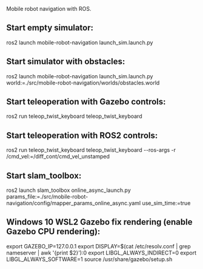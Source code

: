 Mobile robot navigation with ROS.

## Start empty simulator:

ros2 launch mobile-robot-navigation launch_sim.launch.py

## Start simulator with obstacles:

ros2 launch mobile-robot-navigation launch_sim.launch.py world:=./src/mobile-robot-navigation/worlds/obstacles.world

## Start teleoperation with Gazebo controls:

ros2 run teleop_twist_keyboard teleop_twist_keyboard

## Start teleoperation with ROS2 controls:

ros2 run teleop_twist_keyboard teleop_twist_keyboard --ros-args -r /cmd_vel:=/diff_cont/cmd_vel_unstamped

## Start slam_toolbox:

ros2 launch slam_toolbox online_async_launch.py params_file:=./src/mobile-robot-navigation/config/mapper_params_online_async.yaml use_sim_time:=true

## Windows 10 WSL2 Gazebo fix rendering (enable Gazebo CPU rendering):

export GAZEBO_IP=127.0.0.1
export DISPLAY=$(cat /etc/resolv.conf | grep nameserver | awk '{print $2}'):0
export LIBGL_ALWAYS_INDIRECT=0
export LIBGL_ALWAYS_SOFTWARE=1
source /usr/share/gazebo/setup.sh
